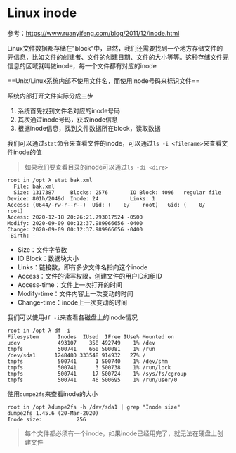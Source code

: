 # Linux  inode

参考：https://www.ruanyifeng.com/blog/2011/12/inode.html

Linux文件数据都存储在"block"中，显然，我们还需要找到一个地方存储文件的元信息，比如文件的创建者、文件的创建日期、文件的大小等等。这种存储文件元信息的区域就叫做inode，每一个文件都有对应的inode

==Unix/Linux系统内部不使用文件名，而使用inode号码来标识文件==

系统内部打开文件实际分成三步

1. 系统首先找到文件名对应的inode号码
2. 其次通过inode号码，获取inode信息
3. 根据inode信息，找到文件数据所在block，读取数据

我们可以通过`stat`命令来查看文件的inode，可以通过`ls -i <filename>`来查看文件inode的值

> 如果我们要查看目录的inode可以通过`ls -di <dire>`

```
root in /opt λ stat bak.xml 
  File: bak.xml
  Size: 1317387   	Blocks: 2576       IO Block: 4096   regular file
Device: 801h/2049d	Inode: 24          Links: 1
Access: (0644/-rw-r--r--)  Uid: (    0/    root)   Gid: (    0/    root)
Access: 2020-12-18 20:26:21.793017524 -0500
Modify: 2020-09-09 00:12:37.989966656 -0400
Change: 2020-09-09 00:12:37.989966656 -0400
 Birth: -                    
```

- Size：文件字节数
- IO Block：数据块大小
- Links：链接数，即有多少文件名指向这个inode
- Access：文件的读写权限，创建文件的用户ID和组ID
- Access-time：文件上一次打开的时间
- Modify-time：文件内容上一次变动的时间
- Change-time：inode上一次变动的时间

我们可以使用`df -i`来查看各磁盘上的inode情况

```
root in /opt λ df -i
Filesystem      Inodes  IUsed  IFree IUse% Mounted on
udev            493107    358 492749    1% /dev
tmpfs           500741    660 500081    1% /run
/dev/sda1      1248480 333548 914932   27% /
tmpfs           500741      1 500740    1% /dev/shm
tmpfs           500741      3 500738    1% /run/lock
tmpfs           500741     17 500724    1% /sys/fs/cgroup
tmpfs           500741     46 500695    1% /run/user/0        
```

使用`dumpe2fs`来查看inode的大小

```
root in /opt λdumpe2fs -h /dev/sda1 | grep "Inode size"
dumpe2fs 1.45.6 (20-Mar-2020)
Inode size:	          256    
```

> 每个文件都必须有一个inode，如果inode已经用完了，就无法在硬盘上创建文件